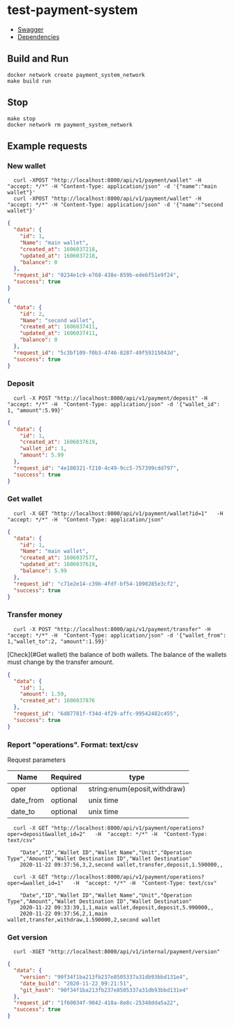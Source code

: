 # test-payment-system

* [Swagger](docs/swagger.json)
* [Dependencies](docs/dependencies.md)

## Build and Run

```shell script
docker network create payment_system_network
make build run
```

## Stop

```shell script
make stop
docker network rm payment_system_network
```

## Example requests

### New wallet

```shell script
  curl -XPOST "http://localhost:8000/api/v1/payment/wallet" -H "accept: */*" -H "Content-Type: application/json" -d '{"name":"main wallet"}'
  curl -XPOST "http://localhost:8000/api/v1/payment/wallet" -H "accept: */*" -H "Content-Type: application/json" -d '{"name":"second wallet"}'
```
                                     
```json
{
  "data": {
    "id": 1,
    "Name": "main wallet",
    "created_at": 1606037218,
    "updated_at": 1606037218,
    "balance": 0
  },
  "request_id": "0234e1c9-e768-438e-859b-ede6f51e9f24",
  "success": true
}
```
```json
{
  "data": {
    "id": 2,
    "Name": "second wallet",
    "created_at": 1606037411,
    "updated_at": 1606037411,
    "balance": 0
  },
  "request_id": "5c3bf109-f0b3-4746-8287-49f59315043d",
  "success": true
}
```

### Deposit
```shell script
  curl -X POST "http://localhost:8000/api/v1/payment/deposit" -H "accept: */*" -H  "Content-Type: application/json" -d '{"wallet_id": 1, "amount":5.99}'
```

```json
{
  "data": {
    "id": 1,
    "created_at": 1606037619,
    "wallet_id": 1,
    "amount": 5.99
  },
  "request_id": "4e180321-f210-4c49-9cc5-757399cdd797",
  "success": true
}
```

### Get wallet
```shell script
  curl -X GET "http://localhost:8000/api/v1/payment/wallet?id=1"   -H  "accept: */*" -H  "Content-Type: application/json" 
```
```json
{
  "data": {
    "id": 1,
    "Name": "main wallet",
    "created_at": 1606037577,
    "updated_at": 1606037619,
    "balance": 5.99
  },
  "request_id": "c71e2e14-c39b-4fdf-bf54-1090285e3cf2",
  "success": true
}
```
                                                                                                                                                      

### Transfer money
```shell script
  curl -X POST "http://localhost:8000/api/v1/payment/transfer" -H  "accept: */*" -H  "Content-Type: application/json" -d '{"wallet_from": 1,"wallet_to":2, "amount":1.59}'
```

[Check](#Get wallet) the balance of both wallets. The balance of the wallets must change by the transfer amount.

```json
{
  "data": {
    "id": 1,
    "amount": 1.59,
    "created_at": 1606037876
  },
  "request_id": "6d87781f-f34d-4f29-affc-99542482c455",
  "success": true
}
```

### Report "operations". Format: text/csv

Request parameters

|Name|Required|type|
|---|---|---|
| oper |  optional | string:enum(eposit,withdraw) |
| date_from | optional | unix time  | 
| date_to | optional | unix time  | 


```shell script
  curl -X GET "http://localhost:8000/api/v1/payment/operations?oper=deposit&wallet_id=2"   -H  "accept: */*" -H  "Content-Type: text/csv"
``` 

```
    "Date","ID","Wallet ID","Wallet Name","Unit","Operation Type","Amount","Wallet Destination ID","Wallet Destination"
    2020-11-22 09:37:56,3,2,second wallet,transfer,deposit,1.590000,,
```

```shell script
  curl -X GET "http://localhost:8000/api/v1/payment/operations?oper=&wallet_id=1"   -H  "accept: */*" -H  "Content-Type: text/csv" 
```

```
    "Date","ID","Wallet ID","Wallet Name","Unit","Operation Type","Amount","Wallet Destination ID","Wallet Destination"
    2020-11-22 09:33:39,1,1,main wallet,deposit,deposit,5.990000,,
    2020-11-22 09:37:56,2,1,main wallet,transfer,withdraw,1.590000,2,second wallet
```

### Get version 

```shell script
  curl -XGET "http://localhost:8000/api/v1/internal/payment/version"
```

```json
{
  "data": {
    "version": "90f34f1ba213fb237e8505337a31db93bbd131e4",
    "date_build": "2020-11-22_09:21:51",
    "git_hash": "90f34f1ba213fb237e8505337a31db93bbd131e4"
  },
  "request_id": "1f60034f-9042-418a-8e8c-25348dda5a22",
  "success": true
}
```
